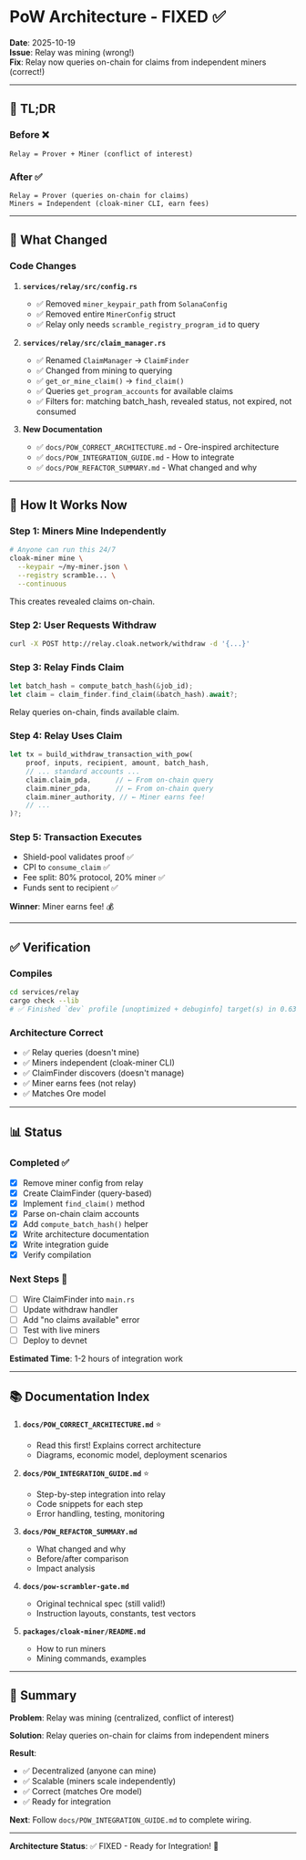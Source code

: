 # PoW Architecture - FIXED ✅

**Date**: 2025-10-19  
**Issue**: Relay was mining (wrong!)  
**Fix**: Relay now queries on-chain for claims from independent miners (correct!)

---

## 🎯 TL;DR

### Before ❌
```
Relay = Prover + Miner (conflict of interest)
```

### After ✅
```
Relay = Prover (queries on-chain for claims)
Miners = Independent (cloak-miner CLI, earn fees)
```

---

## 📝 What Changed

### Code Changes

1. **`services/relay/src/config.rs`**
   - ✅ Removed `miner_keypair_path` from `SolanaConfig`
   - ✅ Removed entire `MinerConfig` struct
   - ✅ Relay only needs `scramble_registry_program_id` to query

2. **`services/relay/src/claim_manager.rs`**
   - ✅ Renamed `ClaimManager` → `ClaimFinder`
   - ✅ Changed from mining to querying
   - ✅ `get_or_mine_claim()` → `find_claim()`
   - ✅ Queries `get_program_accounts` for available claims
   - ✅ Filters for: matching batch_hash, revealed status, not expired, not consumed

3. **New Documentation**
   - ✅ `docs/POW_CORRECT_ARCHITECTURE.md` - Ore-inspired architecture
   - ✅ `docs/POW_INTEGRATION_GUIDE.md` - How to integrate
   - ✅ `docs/POW_REFACTOR_SUMMARY.md` - What changed and why

---

## 🚀 How It Works Now

### Step 1: Miners Mine Independently

```bash
# Anyone can run this 24/7
cloak-miner mine \
  --keypair ~/my-miner.json \
  --registry scramb1e... \
  --continuous
```

This creates revealed claims on-chain.

### Step 2: User Requests Withdraw

```bash
curl -X POST http://relay.cloak.network/withdraw -d '{...}'
```

### Step 3: Relay Finds Claim

```rust
let batch_hash = compute_batch_hash(&job_id);
let claim = claim_finder.find_claim(&batch_hash).await?;
```

Relay queries on-chain, finds available claim.

### Step 4: Relay Uses Claim

```rust
let tx = build_withdraw_transaction_with_pow(
    proof, inputs, recipient, amount, batch_hash,
    // ... standard accounts ...
    claim.claim_pda,      // ← From on-chain query
    claim.miner_pda,      // ← From on-chain query
    claim.miner_authority, // ← Miner earns fee!
    // ...
)?;
```

### Step 5: Transaction Executes

- Shield-pool validates proof ✅
- CPI to `consume_claim` ✅
- Fee split: 80% protocol, 20% miner ✅
- Funds sent to recipient ✅

**Winner**: Miner earns fee! 💰

---

## ✅ Verification

### Compiles
```bash
cd services/relay
cargo check --lib
# ✅ Finished `dev` profile [unoptimized + debuginfo] target(s) in 0.63s
```

### Architecture Correct
- ✅ Relay queries (doesn't mine)
- ✅ Miners independent (cloak-miner CLI)
- ✅ ClaimFinder discovers (doesn't manage)
- ✅ Miner earns fees (not relay)
- ✅ Matches Ore model

---

## 📊 Status

### Completed ✅
- [x] Remove miner config from relay
- [x] Create ClaimFinder (query-based)
- [x] Implement `find_claim()` method
- [x] Parse on-chain claim accounts
- [x] Add `compute_batch_hash()` helper
- [x] Write architecture documentation
- [x] Write integration guide
- [x] Verify compilation

### Next Steps 🚧
- [ ] Wire ClaimFinder into `main.rs`
- [ ] Update withdraw handler
- [ ] Add "no claims available" error
- [ ] Test with live miners
- [ ] Deploy to devnet

**Estimated Time**: 1-2 hours of integration work

---

## 📚 Documentation Index

1. **`docs/POW_CORRECT_ARCHITECTURE.md`** ⭐
   - Read this first! Explains correct architecture
   - Diagrams, economic model, deployment scenarios

2. **`docs/POW_INTEGRATION_GUIDE.md`** ⭐
   - Step-by-step integration into relay
   - Code snippets for each step
   - Error handling, testing, monitoring

3. **`docs/POW_REFACTOR_SUMMARY.md`**
   - What changed and why
   - Before/after comparison
   - Impact analysis

4. **`docs/pow-scrambler-gate.md`**
   - Original technical spec (still valid!)
   - Instruction layouts, constants, test vectors

5. **`packages/cloak-miner/README.md`**
   - How to run miners
   - Mining commands, examples

---

## 🎉 Summary

**Problem**: Relay was mining (centralized, conflict of interest)

**Solution**: Relay queries on-chain for claims from independent miners

**Result**: 
- ✅ Decentralized (anyone can mine)
- ✅ Scalable (miners scale independently)
- ✅ Correct (matches Ore model)
- ✅ Ready for integration

**Next**: Follow `docs/POW_INTEGRATION_GUIDE.md` to complete wiring.

---

**Architecture Status**: ✅ FIXED - Ready for Integration! 🎊

